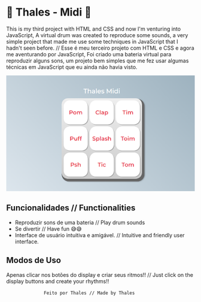 # 🎵 Thales - Midi 🎵

This is my third project with HTML and CSS and now I'm venturing into JavaScript,
A virtual drum was created to reproduce some sounds, a very simple project that made me use some techniques
in JavaScript that I hadn't seen before. // Esse é meu terceiro projeto com HTML e CSS e agora me aventurando por JavaScript,
Foi criado uma bateria virtual para reproduzir alguns sons, um projeto bem simples que me fez usar algumas técnicas
em JavaScript que eu ainda não havia visto.

![Mid Preview](thales-mid.png)

## Funcionalidades // Functionalities

- Reproduzir sons de uma bateria // Play drum sounds
- Se divertir // Have fun 😅😅
- Interface de usuário intuitiva e amigável. // Intuitive and friendly user interface.

## Modos de Uso ##

Apenas clicar nos botões do display e criar seus ritmos!! // Just click on the display buttons and create your rhythms!!

                  Feito por Thales // Made by Thales
